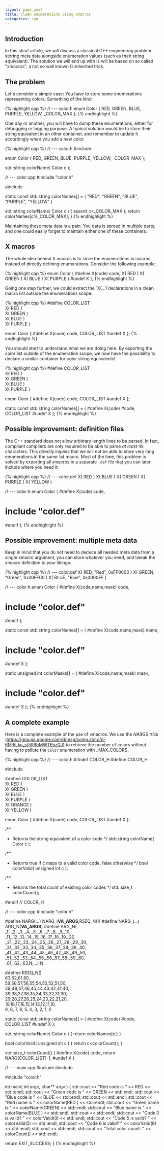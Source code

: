 ```yaml
---
layout: page_post
title: Clean enumerations using xmacros
categories: cpp
---
```

Introduction
------------
In this short article, we will discuss a classical C++ engineering problem: storing meta data alongside enumeration values (such as their string equivalent). The solution we will end up with is will be based on so called "xmacros", a not so well known C-inherited trick.

The problem
-----------
Let's consider a simple case: You have to store some enumerations representing colors. Something of the kind:

{% highlight cpp %}
// --- color.h
enum Color
{
  RED,
  GREEN,
  BLUE,
  PURPLE,
  YELLOW,
  _COLOR_MAX
};
{% endhighlight %}

One day or another, you will have to dump these enumerations, either for debugging or logging purpose. A typical solution
would be to store their string equivalent in an other container, and remember to update it accordingly when you add a new
color.

{% highlight cpp %}
// --- color.h
#include <string>

enum Color
{
  RED,
  GREEN,
  BLUE,
  PURPLE,
  YELLOW,
  _COLOR_MAX
};

std::string colorName( Color c );

// --- color.cpp
#include "color.h"

#include <cassert>

static const std::string colorNames[] =
{
  "RED",
  "GREEN",
  "BLUE",
  "PURPLE",
  "YELLOW"
}

std::string colorName( Color c )
{
  assert( c<_COLOR_MAX );
  return colorNames[c%_COLOR_MAX];
}
{% endhighlight %}

Maintaining these meta data is a pain. You data is spread in multiple parts, and one could easily forget to maintain either
one of these containers.

X macros
--------
The whole idea behind X macros is to store the enumerations in macros instead of directly defining enumerations. Consider
the following example:

{% highlight cpp %}
enum Color
{
#define X(code) code,
  X( RED    )
  X( GREEN  )
  X( BLUE   )
  X( PURPLE )
#undef X
};
{% endhighlight %}

Going one step further, we could extract the `X(...)̀  declarations in a clean macro list outside the enumerations scope.

{% highlight cpp %}
#define COLOR_LIST \
  X( RED    )      \
  X( GREEN  )      \
  X( BLUE   )      \
  X( PURPLE )

enum Color
{
#define X(code) code,
  COLOR_LIST
#undef X
};
{% endhighlight %}

You should start to understand what we are doing here. By exporting the color list outside of the enumeration scope, we
now have the possibility to declare a similar container for color string equivalents!

{% highlight cpp %}
#define COLOR_LIST \
  X( RED    )      \
  X( GREEN  )      \
  X( BLUE   )      \
  X( PURPLE )

enum Color
{
#define X(code) code,
  COLOR_LIST
#undef X
};

static const std::string colorNames[] =
{
#define X(code) #code,
  COLOR_LIST
#undef X
};
{% endhighlight %}

Possible improvement: definition files
--------------------------------------
The C++ standard does not allow arbitrary length lines to be parsed. In fact, compliant compilers are only required to be
able to parse _at least_ 4k characters. This directly implies that we will not be able to store very long enumerations in
the same list macro. Most of the time, this problem is solved by exporting all xmacros in a separate `.def` file that you
can later include where you need it:

{% highlight cpp %}
// --- color.def
X( RED    )
X( BLUE   )
X( GREEN  )
X( PURPLE )
X( YELLOW )

// --- color.h
enum Color
{
#define X(code) code,
#  include "color.def"
#endif
};
{% endhighlight %}

Possible improvement: multiple meta data
----------------------------------------
Keep in mind that you do not need to deduce all needed meta data from a single xmacro argument, you can store whatever you need,
and tweak the xmacro definition to your likings:

{% highlight cpp %}
// --- color.def
X( RED,    "Red",   0xFF0000 )
X( GREEN,  "Green", 0x00FF00 )
X( BLUE,   "Blue",  0x0000FF )

// --- color.h
enum Color
{
#define X(code,name,mask) code,
#  include "color.def"
#endif
};

static const std::string colorNames[] =
{
#define X(code,name,mask) name,
#  include "color.def"
#undef X
};

static unsigned int colorMasks[] =
{
#define X(code,name,mask) mask,
#  include "color.def"
#undef X
};
{% endhighlight %}

A complete example
------------------
Here is a complete example of the use of xmacros. We use the _NARGS trick_
(https://groups.google.com/d/msg/comp.std.c/d-6Mj5Lko_s/5R6bMWTEbzQJ) to retrieve the number of colors without having to
pollute the `Color` enumeration with _MAX_COLORS.

{% highlight cpp %}
// --- color.h
#ifndef COLOR_H
#define COLOR_H

#include <string>

#define COLOR_LIST \
  X( RED    )      \
  X( GREEN  )      \
  X( BLUE   )      \
  X( PURPLE )      \
  X( ORANGE )      \
  X( YELLOW )

enum Color
{
#define X(code) code,
  COLOR_LIST
#undef X
};

/**
 * Returns the string equivalent of a color code
 */
std::string colorName( Color c );

/**
 * Returns true if c maps to a valid color code, false otherwise
 */
bool colorValid( unsigned int c );

/**
 * Returns the total count of existing color codes
 */
std::size_t colorCount();

#endif // COLOR_H

// --- color.cpp
#include "color.h"

#define NARG(...)  NARG_(__VA_ARGS__,RSEQ_N())
#define NARG_(...) ARG_N(__VA_ARGS__)
#define ARG_N(                             \
   _1, _2, _3, _4, _5, _6, _7, _8, _9,_10, \
  _11,_12,_13,_14,_15,_16,_17,_18,_19,_20, \
  _21,_22,_23,_24,_25,_26,_27,_28,_29,_30, \
  _31,_32,_33,_34,_35,_36,_37,_38,_39,_40, \
  _41,_42,_43,_44,_45,_46,_47,_48,_49,_50, \
  _51,_52,_53,_54,_55,_56,_57,_58,_59,_60, \
  _61,_62,_63,N,...) N

#define RSEQ_N()                \
 63,62,61,60,                   \
 59,58,57,56,55,54,53,52,51,50, \
 49,48,47,46,45,44,43,42,41,40, \
 39,38,37,36,35,34,33,32,31,30, \
 29,28,27,26,25,24,23,22,21,20, \
 19,18,17,16,15,14,13,12,11,10, \
  9, 8, 7, 6, 5, 4, 3, 2, 1, 0

static const std::string colorNames[] =
{
#define X(code) #code,
  COLOR_LIST
#undef X
};

std::string colorName( Color c )
{
  return colorNames[c];
}

bool colorValid( unsigned int c )
{
  return c<colorCount();
}

std::size_t colorCount()
{
#define X(code) code,
  return NARG(COLOR_LIST)-1;
#undef X
}

// --- main.cpp
#include <iostream>
#include <cstdlib>

#include "color.h"

int main( int argc, char** argv )
{
  std::cout << "Red   code is " << RED   << std::endl;
  std::cout << "Green code is " << GREEN << std::endl;
  std::cout << "Blue  code is " << BLUE  << std::endl;
  std::cout << std::endl;
  std::cout << "Red   name is " << colorName(RED  ) << std::endl;
  std::cout << "Green name is " << colorName(GREEN) << std::endl;
  std::cout << "Blue  name is " << colorName(BLUE ) << std::endl;
  std::cout << std::endl;
  std::cout << "Code 0 is valid? " << colorValid(0) << std::endl;
  std::cout << "Code 5 is valid? " << colorValid(5) << std::endl;
  std::cout << "Code 6 is valid? " << colorValid(6) << std::endl;
  std::cout << std::endl;
  std::cout << "Total color count: " << colorCount() << std::endl;
  
  return EXIT_SUCCESS;
}
{% endhighlight %}

